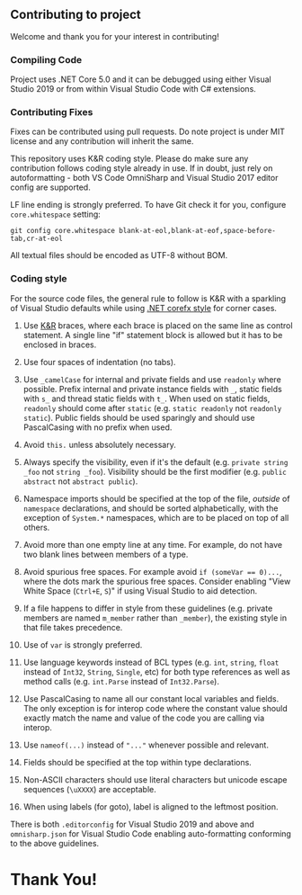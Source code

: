 ## Contributing to project

Welcome and thank you for your interest in contributing!


### Compiling Code

Project uses .NET Core 5.0 and it can be debugged using either Visual Studio
2019 or from within Visual Studio Code with C# extensions.


### Contributing Fixes

Fixes can be contributed using pull requests. Do note project is under MIT
license and any contribution will inherit the same.

This repository uses K&R coding style. Please do make sure any contribution
follows coding style already in use. If in doubt, just rely on autoformatting -
both VS Code OmniSharp and Visual Studio 2017 editor config are supported.

LF line ending is strongly preferred. To have Git check it for you, configure
`core.whitespace` setting:

    git config core.whitespace blank-at-eol,blank-at-eof,space-before-tab,cr-at-eol

All textual files should be encoded as UTF-8 without BOM.


### Coding style

For the source code files, the general rule to follow is K&R with a sparkling of
Visual Studio defaults while using [.NET corefx style](https://github.com/dotnet/corefx/blob/master/Documentation/coding-guidelines/coding-style.md)
for corner cases.

1.  Use [K&R](https://en.wikipedia.org/wiki/Indentation_style#K&R_style) braces,
    where each brace is placed on the same line as control statement. A single
    line "if" statement block is allowed but it has to be enclosed in braces.

2.  Use four spaces of indentation (no tabs).

3.  Use `_camelCase` for internal and private fields and use `readonly` where
    possible. Prefix internal and private instance fields with `_`, static
    fields with `s_` and thread static fields with `t_`. When used on static
    fields, `readonly` should come after `static` (e.g. `static readonly` not
    `readonly static`). Public fields should be used sparingly and should use
    PascalCasing with no prefix when used.

4.  Avoid `this.` unless absolutely necessary. 

5.  Always specify the visibility, even if it's the default (e.g.
    `private string _foo` not `string _foo`). Visibility should be the first
    modifier (e.g. `public abstract` not `abstract public`).

6.  Namespace imports should be specified at the top of the file, *outside* of
    `namespace` declarations, and should be sorted alphabetically, with the
    exception of `System.*` namespaces, which are to be placed on top of all
    others.

7.  Avoid more than one empty line at any time. For example, do not have two
    blank lines between members of a type.

8.  Avoid spurious free spaces. For example avoid `if (someVar == 0)...`, where
    the dots mark the spurious free spaces. Consider enabling "View White Space
    (`Ctrl+E`, `S`)" if using Visual Studio to aid detection.

9.  If a file happens to differ in style from these guidelines (e.g. private
    members are named `m_member` rather than `_member`), the existing style in
    that file takes precedence.

10. Use of `var` is strongly preferred.

11. Use language keywords instead of BCL types (e.g. `int`, `string`, `float`
    instead of `Int32`, `String`, `Single`, etc) for both type references as
    well as method calls (e.g. `int.Parse` instead of `Int32.Parse`).

12. Use PascalCasing to name all our constant local variables and fields. The
    only exception is for interop code where the constant value should exactly
    match the name and value of the code you are calling via interop.

13. Use `nameof(...)` instead of `"..."` whenever possible and relevant.

14. Fields should be specified at the top within type declarations.

15. Non-ASCII characters should use literal characters but unicode escape
    sequences (`\uXXXX`) are acceptable.

16. When using labels (for goto), label is aligned to the leftmost position.

There is both `.editorconfig` for Visual Studio 2019 and above and
`omnisharp.json` for Visual Studio Code enabling auto-formatting conforming to
the above guidelines.


# Thank You!
